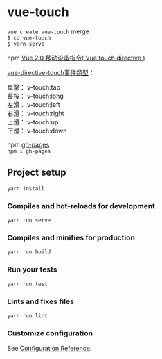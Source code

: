 # vue-touch

`vue create vue-touch`  merge  
`$ cd vue-touch`  
`$ yarn serve`  

npm [ Vue 2.0 移动设备指令( Vue touch directive )](https://www.npmjs.com/package/vue-directive-touch)  

[vue-directive-touch事件類型](https://www.helloweba.net/javascript/610.html)：

單擊： v-touch:tap  
長按： v-touch:long  
左滑： v-touch:left  
右滑： v-touch:right  
上滑： v-touch:up  
下滑： v-touch:down  

npm [gh-pages](https://www.npmjs.com/package/gh-pages)  
`npm i gh-pages`  

## Project setup
```
yarn install
```

### Compiles and hot-reloads for development
```
yarn run serve
```

### Compiles and minifies for production
```
yarn run build
```

### Run your tests
```
yarn run test
```

### Lints and fixes files
```
yarn run lint
```

### Customize configuration
See [Configuration Reference](https://cli.vuejs.org/config/).
